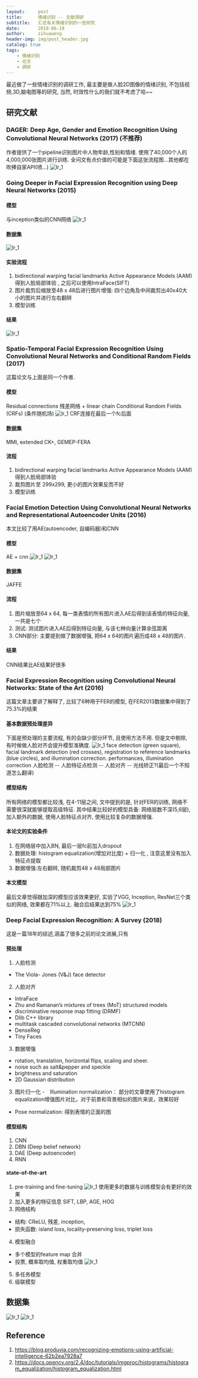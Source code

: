 ```yaml
---
layout:     post
title:      情绪识别 -- 文献调研
subtitle:   汇总有关情绪识别的一些研究
date:       2018-06-19
author:     zihuaweng
header-img: img/post_header.jpg
catalog: true
tags:
    - 情绪识别
    - 论文
    - 调研
---
```


最近做了一些情绪识别的调研工作, 最主要是做人脸2D图像的情绪识别, 不包括视频,3D,脑电图等的研究, 当然, 时效性什么的我们就不考虑了哈~~

## 研究文献

### DAGER: Deep Age, Gender and Emotion Recognition Using Convolutional Neural Networks (2017) (不推荐)
作者提供了一个pipeline识别图片中人物年龄,性别和情绪. 使用了40,000个人的4,000,000张图片进行训练.
全问文有点价值的可能是下面这张流程图...其他都在吹捧自家API(喷...)
![lr_1](http://zihuaweng.github.io/post_images/emotion_detection/001.png)

### Going Deeper in Facial Expression Recognition using Deep Neural Networks (2015)
#### 模型
与inception类似的CNN网络
![lr_1](http://zihuaweng.github.io/post_images/emotion_detection/003.png)
#### 数据集
![lr_1](http://zihuaweng.github.io/post_images/emotion_detection/004.png)
#### 实验流程
1. bidirectional warping facial landmarks Active Appearance Models (AAM) 得到人脸局部体验 , 之后可以使用IntraFace(SIFT)
2. 图片裁剪后缩放至48 x 48后进行图片增强: 四个边角及中间裁剪出40x40大小的图片并进行左右翻转
3. 模型训练
#### 结果
![lr_1](http://zihuaweng.github.io/post_images/emotion_detection/005.png)


### Spatio-Temporal Facial Expression Recognition Using Convolutional Neural Networks and Conditional Random Fields (2017)
这篇论文与上面是同一个作者.
#### 模型
Residual connections 残差网络 + linear chain Conditional Random Fields (CRFs) (条件随机场)
![lr_1](http://zihuaweng.github.io/post_images/emotion_detection/002.png)
CRF连接在最后一个fc后面
#### 数据集
MMI, extended CK+,  GEMEP-FERA
#### 流程
1. bidirectional warping facial landmarks Active Appearance Models (AAM) 得到人脸局部体验
2. 裁剪图片至 299x299, 更小的图片效果反而不好
3. 模型训练

### Facial Emotion Detection Using Convolutional Neural Networks and Representational Autoencoder Units (2016)
本文比较了用AE(autoencoder, 自编码器)和CNN
#### 模型
AE + cnn
![lr_1](http://zihuaweng.github.io/post_images/emotion_detection/006.png)
![lr_1](http://zihuaweng.github.io/post_images/emotion_detection/007.png)
#### 数据集
JAFFE
#### 流程
1. 图片缩放至64 x 64, 每一类表情的所有图片进入AE后得到该表情的特征向量, 一共是七个
2. 测试: 测试图片进入AE后得到特征向量, 与该七种向量计算余弦距离
3. CNN部分: 主要提到做了数据增强, 把64 x 64的图片遍历成48 x 48的图片.
#### 结果
CNN结果比AE结果好很多

### Facial Expression Recognition using Convolutional Neural Networks: State of the Art (2016)
这篇文章主要讲了解释了, 比较了6种用于FER的模型, 在FER2013数据集中得到了75.3%的结果

#### 基本数据预处理差异
下面是预处理的主要流程, 有的会缺少部分环节, 且使用方法不用. 但是文中剔除, 有时候做人脸对齐会提升模型准确度.
![lr_1](http://zihuaweng.github.io/post_images/emotion_detection/008.png)
face detection (green square), facial landmark detection (red crosses), registration to reference landmarks (blue circles), and illumination correction.
performances, illumination correction
人脸检测 -- 人脸特征点检测 -- 人脸对齐 -- 光线矫正?(最后一个不知道怎么翻译)
#### 模型结构
所有网络的模型都比较浅, 在4-11层之间, 文中提到的是, 针对FER的训练, 网络不需要很深就能够提取高级特征. 其中结果比较好的模型具备: 网络层数不深(5,6层), 加入额外的数据, 使用人脸特征点对齐, 使用比较复杂的数据增强.
#### 本论文的实验条件
1. 在网络层中加入BN, 最后一层fc前加入dropout
2. 数据处理: histogram equalization(增加对比度) + 归一化 , 注意这里没有加入特征点提取
3. 数据增强:左右翻转, 随机裁剪48 x 48局部图片
#### 本文模型
最后文章觉得跟加深的模型应该效果更好, 实验了VGG, Inception, ResNet三个类似的网络, 效果都在71%以上. 融合后结果达到75%
![lr_1](http://zihuaweng.github.io/post_images/emotion_detection/009.png)

### Deep Facial Expression Recognition: A Survey (2018)
这是一篇18年的综述,涵盖了很多之前的论文进展,只有
#### 预处理
1. 人脸检测
- The Viola- Jones (V&J) face detector
2. 人脸对齐
- IntraFace
- Zhu and Ramanan’s mixtures of trees (MoT) structured models
- discriminative response map fitting (DRMF)
- Dlib C++ library
- multitask cascaded convolutional networks (MTCNN)
- DenseReg
- Tiny Faces
3. 数据增强
- rotation, translation, horizontal flips, scaling and sheer.
- noise such as salt&pepper and speckle
- brightness and saturation
- 2D Gaussian distribution
3. 图片归一化
-　Illumination normalization：
    部分的文章使用了histogram equalization增强图片对比，对于前景和背景相似的图片来说，效果较好
- Pose normalization:
    得到表情的正面的图
#### 模型结构
1. CNN
2. DBN (Deep belief network)
3. DAE (Deep autoencoder)
4. RNN
#### state-of-the-art
1. pre-training and fine-tuning
![lr_1](http://zihuaweng.github.io/post_images/emotion_detection/010.png)
使用更多的数据与训练模型会有更好的效果
2. 加入更多的特征信息
SIFT, LBP, AGE, HOG
3. 网络结构
- 结构: CReLU, 残差, inception,
- 损失函数: island loss, locality-preserving loss, triplet loss
4. 模型融合
- 多个模型的feature map 合并
- 投票, 概率取均值, 权重取均值
![lr_1](http://zihuaweng.github.io/post_images/emotion_detection/012.png)
5. 多任务模型
6. 级联模型


## 数据集
![lr_1](http://zihuaweng.github.io/post_images/emotion_detection/013.png)
![lr_1](http://zihuaweng.github.io/post_images/emotion_detection/014.png)



## Reference
1. https://blog.produvia.com/recognizing-emotions-using-artificial-intelligence-62b2ea7928a7
2. https://docs.opencv.org/2.4/doc/tutorials/imgproc/histograms/histogram_equalization/histogram_equalization.html
